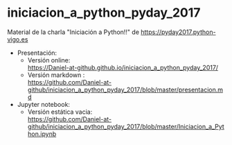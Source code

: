 # iniciacion_a_python_pyday_2017
Material de la charla "Iniciación a Python!!" de https://pyday2017.python-vigo.es

* Presentación:
    * Versión online:  
      https://Daniel-at-github.github.io/iniciacion_a_python_pyday_2017/
    * Versión markdown :  
      https://github.com/Daniel-at-github/iniciacion_a_python_pyday_2017/blob/master/presentacion.md
* Jupyter notebook:
    * Versión estática vacia:  
      https://github.com/Daniel-at-github/iniciacion_a_python_pyday_2017/blob/master/Iniciacion_a_Python.ipynb
